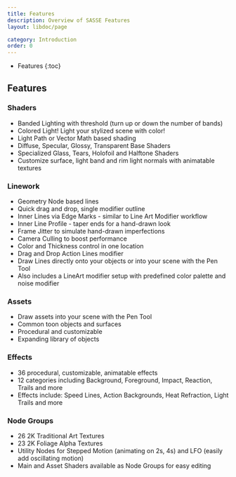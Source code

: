 ```yaml
---
title: Features
description: Overview of SASSE Features
layout: libdoc/page

category: Introduction
order: 0
---
```

- Features
{:toc}
## Features
### Shaders
- Banded Lighting with threshold (turn up or down the number of bands)
- Colored Light! Light your stylized scene with color!
- Light Path or Vector Math based shading
- Diffuse, Specular, Glossy, Transparent Base Shaders
- Specialized Glass, Tears, Holofoil and Halftone Shaders
- Customize surface, light band and rim light normals with animatable textures

### Linework
- Geometry Node based lines
- Quick drag and drop, single modifier outline
- Inner Lines via Edge Marks - similar to Line Art Modifier workflow
- Inner Line Profile - taper ends for a hand-drawn look
- Frame Jitter to simulate hand-drawn imperfections
- Camera Culling to boost performance
- Color and Thickness control in one location
- Drag and Drop Action Lines modifier
- Draw Lines directly onto your objects or into your scene with the Pen Tool
- Also includes a LineArt modifier setup with predefined color palette and noise modifier

### Assets
- Draw assets into your scene with the Pen Tool
- Common toon objects and surfaces
- Procedural and customizable
- Expanding library of objects

### Effects
- 36 procedural, customizable, animatable effects
- 12 categories including Background, Foreground, Impact, Reaction, Trails and more
- Effects include: Speed Lines, Action Backgrounds, Heat Refraction, Light Trails and more

### Node Groups
- 26 2K Traditional Art Textures
- 23 2K Foliage Alpha Textures
- Utility Nodes for Stepped Motion (animating on 2s, 4s) and LFO (easily add oscillating motion)
- Main and Asset Shaders available as Node Groups for easy editing
